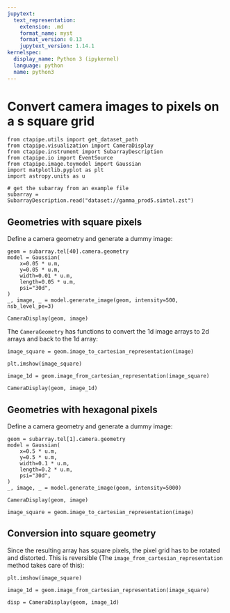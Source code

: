 ```yaml
---
jupytext:
  text_representation:
    extension: .md
    format_name: myst
    format_version: 0.13
    jupytext_version: 1.14.1
kernelspec:
  display_name: Python 3 (ipykernel)
  language: python
  name: python3
---
```


# Convert camera images to pixels on a s square grid

```{code-cell} ipython3
from ctapipe.utils import get_dataset_path
from ctapipe.visualization import CameraDisplay
from ctapipe.instrument import SubarrayDescription
from ctapipe.io import EventSource
from ctapipe.image.toymodel import Gaussian
import matplotlib.pyplot as plt
import astropy.units as u
```

```{code-cell} ipython3
# get the subarray from an example file
subarray = SubarrayDescription.read("dataset://gamma_prod5.simtel.zst")
```

## Geometries with square pixels

Define a camera geometry and generate a dummy image:

```{code-cell} ipython3
geom = subarray.tel[40].camera.geometry
model = Gaussian(
    x=0.05 * u.m,
    y=0.05 * u.m,
    width=0.01 * u.m,
    length=0.05 * u.m,
    psi="30d",
)
_, image, _ = model.generate_image(geom, intensity=500, nsb_level_pe=3)
```

```{code-cell} ipython3
CameraDisplay(geom, image)
```

The `CameraGeometry` has functions to convert the 1d image arrays to 2d arrays and back to the 1d array:

```{code-cell} ipython3
image_square = geom.image_to_cartesian_representation(image)
```

```{code-cell} ipython3
plt.imshow(image_square)
```

```{code-cell} ipython3
image_1d = geom.image_from_cartesian_representation(image_square)
```

```{code-cell} ipython3
CameraDisplay(geom, image_1d)
```

## Geometries with hexagonal pixels

Define a camera geometry and generate a dummy image:

```{code-cell} ipython3
geom = subarray.tel[1].camera.geometry
model = Gaussian(
    x=0.5 * u.m,
    y=0.5 * u.m,
    width=0.1 * u.m,
    length=0.2 * u.m,
    psi="30d",
)
_, image, _ = model.generate_image(geom, intensity=5000)
```

```{code-cell} ipython3
CameraDisplay(geom, image)
```

```{code-cell} ipython3
image_square = geom.image_to_cartesian_representation(image)
```

## Conversion into square geometry

Since the resulting array has square pixels, the pixel grid has to be rotated and distorted.
This is reversible (The `image_from_cartesian_representation` method takes care of this):

```{code-cell} ipython3
plt.imshow(image_square)
```

```{code-cell} ipython3
image_1d = geom.image_from_cartesian_representation(image_square)
```

```{code-cell} ipython3
disp = CameraDisplay(geom, image_1d)
```
